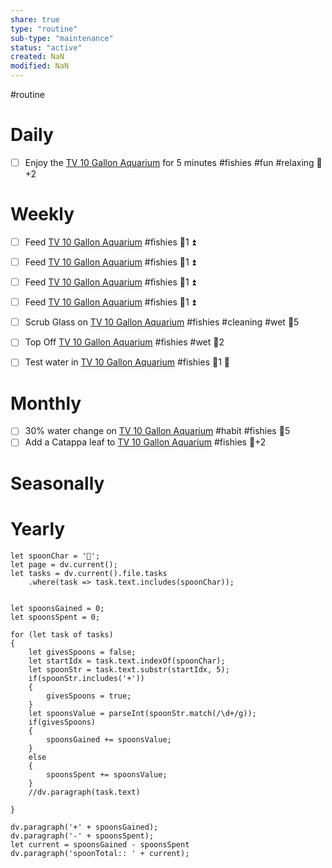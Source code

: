 ```yaml
---
share: true
type: "routine"
sub-type: "maintenance"
status: "active"
created: NaN 
modified: NaN
---
```

  #routine

# Daily
- [ ] Enjoy the [TV 10 Gallon Aquarium](./TV%2010%20Gallon%20Aquarium.md) for 5 minutes #fishies #fun #relaxing 🥄+2

# Weekly
- [ ] Feed [TV 10 Gallon Aquarium](./TV%2010%20Gallon%20Aquarium.md) #fishies 🥄1 ⏫ 
- [ ] Feed [TV 10 Gallon Aquarium](./TV%2010%20Gallon%20Aquarium.md) #fishies 🥄1 ⏫ 
- [ ] Feed [TV 10 Gallon Aquarium](./TV%2010%20Gallon%20Aquarium.md) #fishies 🥄1 ⏫ 
- [ ] Feed [TV 10 Gallon Aquarium](./TV%2010%20Gallon%20Aquarium.md) #fishies 🥄1 ⏫ 

- [ ] Scrub Glass on [TV 10 Gallon Aquarium](./TV%2010%20Gallon%20Aquarium.md) #fishies #cleaning #wet 🥄5
- [ ] Top Off [TV 10 Gallon Aquarium](./TV%2010%20Gallon%20Aquarium.md) #fishies #wet 🥄2
- [ ] Test water in [TV 10 Gallon Aquarium](./TV%2010%20Gallon%20Aquarium.md) #fishies 🥄1 🔼 
# Monthly
- [ ] 30% water change on [TV 10 Gallon Aquarium](./TV%2010%20Gallon%20Aquarium.md) #habit #fishies 🥄5
- [ ] Add a Catappa leaf to [TV 10 Gallon Aquarium](./TV%2010%20Gallon%20Aquarium.md) #fishies 🥄+2
# Seasonally
# Yearly

```dataviewjs
let spoonChar = '🥄';
let page = dv.current();
let tasks = dv.current().file.tasks
	.where(task => task.text.includes(spoonChar));


let spoonsGained = 0;
let spoonsSpent = 0;

for (let task of tasks)
{
	let givesSpoons = false;
	let startIdx = task.text.indexOf(spoonChar);
	let spoonStr = task.text.substr(startIdx, 5);
	if(spoonStr.includes('+'))
	{
		givesSpoons = true;
	}
	let spoonsValue = parseInt(spoonStr.match(/\d+/g));
	if(givesSpoons)
	{
		spoonsGained += spoonsValue;
	}		
	else
	{
		spoonsSpent += spoonsValue;
	}
	//dv.paragraph(task.text)
	
}

dv.paragraph('+' + spoonsGained);
dv.paragraph('-' + spoonsSpent);
let current = spoonsGained - spoonsSpent
dv.paragraph('spoonTotal:: ' + current);
